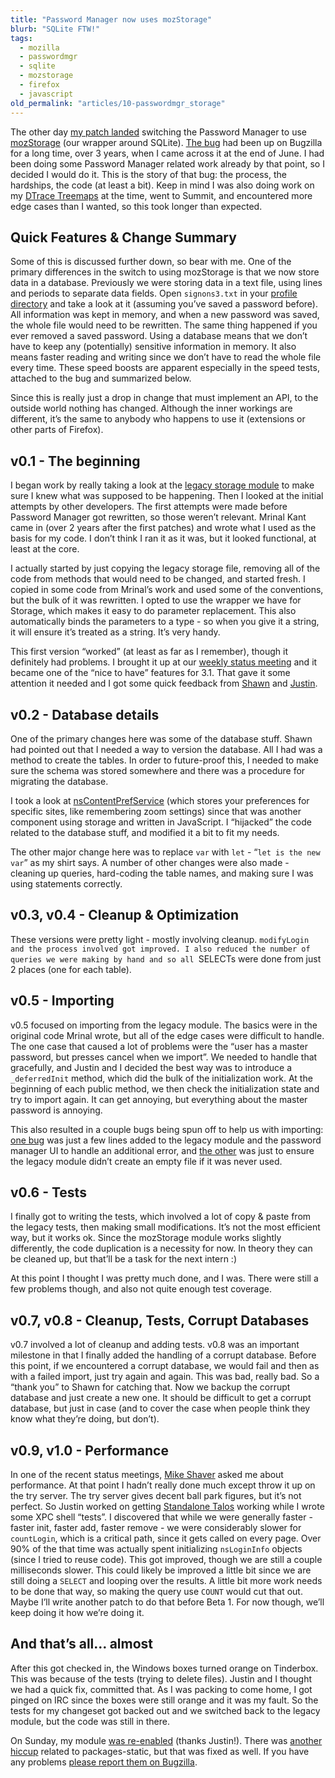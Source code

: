 ```yaml
---
title: "Password Manager now uses mozStorage"
blurb: "SQLite FTW!"
tags:
  - mozilla
  - passwordmgr
  - sqlite
  - mozstorage
  - firefox
  - javascript
old_permalink: "articles/10-passwordmgr_storage"
---
```



The other day [my patch landed](http://hg.mozilla.org//mozilla-central/index.cgi/rev/c2f416981fa3) switching the Password Manager to use [mozStorage](http://developer.mozilla.org/en/docs/Storage) (our wrapper around SQLite). [The bug](https://bugzilla.mozilla.org/show_bug.cgi?id=288040) had been up on Bugzilla for a long time, over 3 years, when I came across it at the end of June. I had been doing some Password Manager related work already by that point, so I decided I would do it. This is the story of that bug: the process, the hardships, the code (at least a bit). Keep in mind I was also doing work on my [DTrace Treemaps](/posts/dtrace-treemaps-part-1) at the time, went to Summit, and encountered more edge cases than I wanted, so this took longer than expected.

## Quick Features & Change Summary

Some of this is discussed further down, so bear with me. One of the primary differences in the switch to using mozStorage is that we now store data in a database. Previously we were storing data in a text file, using lines and periods to separate data fields. Open `signons3.txt` in your [profile directory](http://support.mozilla.com/en-US/kb/Profiles) and take a look at it (assuming you’ve saved a password before). All information was kept in memory, and when a new password was saved, the whole file would need to be rewritten. The same thing happened if you ever removed a saved password. Using a database means that we don’t have to keep any (potentially) sensitive information in memory. It also means faster reading and writing since we don’t have to read the whole file every time. These speed boosts are apparent especially in the speed tests, attached to the bug and summarized below.

Since this is really just a drop in change that must implement an API, to the outside world nothing has changed. Although the inner workings are different, it’s the same to anybody who happens to use it (extensions or other parts of Firefox).

## v0.1 - The beginning

I began work by really taking a look at the [legacy storage module](http://mxr.mozilla.org/mozilla-central/source/toolkit/components/passwordmgr/src/storage-Legacy.js) to make sure I knew what was supposed to be happening. Then I looked at the initial attempts by other developers. The first attempts were made before Password Manager got rewritten, so those weren’t relevant. Mrinal Kant came in (over 2 years after the first patches) and wrote what I used as the basis for my code. I don’t think I ran it as it was, but it looked functional, at least at the core.

I actually started by just copying the legacy storage file, removing all of the code from methods that would need to be changed, and started fresh. I copied in some code from Mrinal’s work and used some of the conventions, but the bulk of it was rewritten. I opted to use the wrapper we have for Storage, which makes it easy to do parameter replacement. This also automatically binds the parameters to a type - so when you give it a string, it will ensure it’s treated as a string. It’s very handy.

This first version “worked” (at least as far as I remember), though it definitely had problems. I brought it up at our [weekly status meeting](http://wiki.mozilla.org/Firefox3.1/StatusMeetings/) and it became one of the “nice to have” features for 3.1. That gave it some attention it needed and I got some quick feedback from [Shawn](http://shawnwilsher.com) and [Justin](http://blog.mozilla.com/dolske/).

## v0.2 - Database details

One of the primary changes here was some of the database stuff. Shawn had pointed out that I needed a way to version the database. All I had was a method to create the tables. In order to future-proof this, I needed to make sure the schema was stored somewhere and there was a procedure for migrating the database.

I took a look at [nsContentPrefService](http://mxr.mozilla.org/mozilla-central/source/toolkit/components/contentprefs/src/nsContentPrefService.js) (which stores your preferences for specific sites, like remembering zoom settings) since that was another component using storage and written in JavaScript. I “hijacked” the code related to the database stuff, and modified it a bit to fit my needs.

The other major change here was to replace `var` with `let` - “`let is the new var`” as my shirt says. A number of other changes were also made - cleaning up queries, hard-coding the table names, and making sure I was using statements correctly.

## v0.3, v0.4 - Cleanup & Optimization

These versions were pretty light - mostly involving cleanup. `modifyLogin and the process involved got improved. I also reduced the number of queries we were making by hand and so all `SELECTs were done from just 2 places (one for each table).

## v0.5 - Importing

v0.5 focused on importing from the legacy module. The basics were in the original code Mrinal wrote, but all of the edge cases were difficult to handle. The one case that caused a lot of problems were the “user has a master password, but presses cancel when we import”. We needed to handle that gracefully, and Justin and I decided the best way was to introduce a `_deferredInit` method, which did the bulk of the initialization work. At the beginning of each public method, we then check the initialization state and try to import again. It can get annoying, but everything about the master password is annoying.

This also resulted in a couple bugs being spun off to help us with importing: [one bug](https://bugzilla.mozilla.org/show_bug.cgi?id=449810) was just a few lines added to the legacy module and the password manager UI to handle an additional error, and [the other](https://bugzilla.mozilla.org/show_bug.cgi?id=449095) was just to ensure the legacy module didn’t create an empty file if it was never used.

## v0.6 - Tests

I finally got to writing the tests, which involved a lot of copy & paste from the legacy tests, then making small modifications. It’s not the most efficient way, but it works ok. Since the mozStorage module works slightly differently, the code duplication is a necessity for now. In theory they can be cleaned up, but that’ll be a task for the next intern :)

At this point I thought I was pretty much done, and I was. There were still a few problems though, and also not quite enough test coverage.

## v0.7, v0.8 - Cleanup, Tests, Corrupt Databases

v0.7 involved a lot of cleanup and adding tests. v0.8 was an important milestone in that I finally added the handling of a corrupt database. Before this point, if we encountered a corrupt database, we would fail and then as with a failed import, just try again and again. This was bad, really bad. So a “thank you” to Shawn for catching that. Now we backup the corrupt database and just create a new one. It should be difficult to get a corrupt database, but just in case (and to cover the case when people think they know what they’re doing, but don’t).

## v0.9, v1.0 - Performance

In one of the recent status meetings, [Mike Shaver](http://shaver.off.net/diary/) asked me about performance. At that point I hadn’t really done much except throw it up on the try server. The try server gives decent ball park figures, but it’s not perfect. So Justin worked on getting [Standalone Talos](http://wiki.mozilla.org/StandaloneTalos) working while I wrote some XPC shell “tests”. I discovered that while we were generally faster - faster init, faster add, faster remove - we were considerably slower for `countLogin`, which is a critical path, since it gets called on every page. Over 90% of the that time was actually spent initializing `nsLoginInfo` objects (since I tried to reuse code). This got improved, though we are still a couple milliseconds slower. This could likely be improved a little bit since we are still doing a `SELECT` and looping over the results. A little bit more work needs to be done that way, so making the query use `COUNT` would cut that out. Maybe I’ll write another patch to do that before Beta 1. For now though, we’ll keep doing it how we’re doing it.

## And that’s all… almost

After this got checked in, the Windows boxes turned orange on Tinderbox. This was because of the tests (trying to delete files). Justin and I thought we had a quick fix, committed that. As I was packing to come home, I got pinged on IRC since the boxes were still orange and it was my fault. So the tests for my changeset got backed out and we switched back to the legacy module, but the code was still in there.

On Sunday, my module [was re-enabled](http://hg.mozilla.org/mozilla-central/index.cgi/rev/063c145b2a09) (thanks Justin!). There was [another hiccup](https://bugzilla.mozilla.org/show_bug.cgi?id=451040) related to packages-static, but that was fixed as well. If you have any problems [please report them on Bugzilla](https://bugzilla.mozilla.org/enter_bug.cgi?component=Password%20Manager&product=Toolkit).
